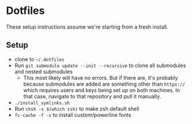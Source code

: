 # Dotfiles

These setup instructions assume we're starting from a fresh install.

## Setup
* clone to `~/.dotfiles`
* Run `git submodule update --init --recursive` to clone all submodules and
  nested submodules
  * This most likely will have no errors. But if there are, it's probably
    because submodules are added are something other than `https://` which
    requires users and keys being set up on both machines. In that case,
    navigate to that repository and pull it manually.
* `./install_symlinks.sh`
* Run `chsh -s $(which zsh)` to make zsh default shell
* `fc-cache -f -v` to install custom/powerline fonts
